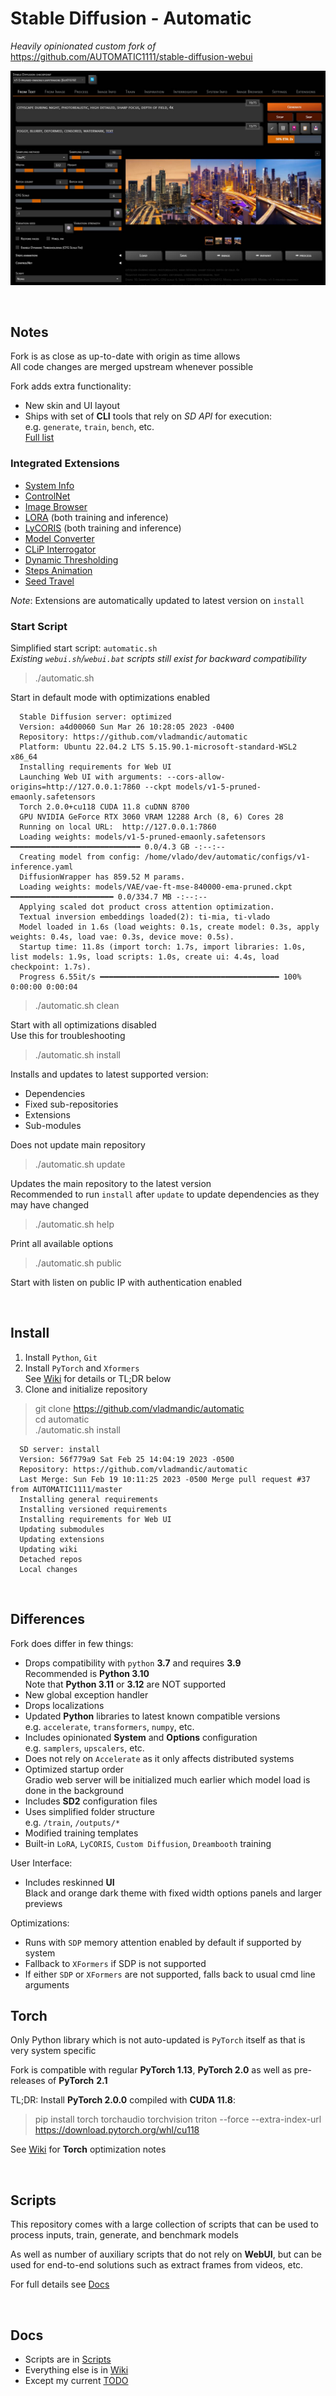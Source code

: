 # Stable Diffusion - Automatic

*Heavily opinionated custom fork of* <https://github.com/AUTOMATIC1111/stable-diffusion-webui>  

![screenshot](ui-screenshot.jpg)

<br>

## Notes

Fork is as close as up-to-date with origin as time allows  
All code changes are merged upstream whenever possible  

Fork adds extra functionality:

- New skin and UI layout  
- Ships with set of **CLI** tools that rely on *SD API* for execution:  
  e.g. `generate`, `train`, `bench`, etc.  
  [Full list](<cli/>)

### Integrated Extensions

- [System Info](https://github.com/vladmandic/sd-extension-system-info)
- [ControlNet](https://github.com/Mikubill/sd-webui-controlnet)
- [Image Browser](https://github.com/AlUlkesh/stable-diffusion-webui-images-browser)
- [LORA](https://github.com/kohya-ss/sd-scripts) (both training and inference)
- [LyCORIS](https://github.com/KohakuBlueleaf/LyCORIS) (both training and inference)
- [Model Converter](https://github.com/Akegarasu/sd-webui-model-converter)
- [CLiP Interrogator](https://github.com/pharmapsychotic/clip-interrogator-ext)
- [Dynamic Thresholding](https://github.com/mcmonkeyprojects/sd-dynamic-thresholding)
- [Steps Animation](https://github.com/vladmandic/sd-extension-steps-animation)
- [Seed Travel](https://github.com/yownas/seed_travel)

*Note*: Extensions are automatically updated to latest version on `install`

### Start Script

Simplified start script: `automatic.sh`  
*Existing `webui.sh`/`webui.bat` scripts still exist for backward compatibility*  

> ./automatic.sh  

Start in default mode with optimizations enabled  

      Stable Diffusion server: optimized
      Version: a4d00060 Sun Mar 26 10:28:05 2023 -0400
      Repository: https://github.com/vladmandic/automatic
      Platform: Ubuntu 22.04.2 LTS 5.15.90.1-microsoft-standard-WSL2 x86_64
      Installing requirements for Web UI
      Launching Web UI with arguments: --cors-allow-origins=http://127.0.0.1:7860 --ckpt models/v1-5-pruned-emaonly.safetensors
      Torch 2.0.0+cu118 CUDA 11.8 cuDNN 8700
      GPU NVIDIA GeForce RTX 3060 VRAM 12288 Arch (8, 6) Cores 28
      Running on local URL:  http://127.0.0.1:7860
      Loading weights: models/v1-5-pruned-emaonly.safetensors ━━━━━━━━━━━━━━━━━━━━━━━━━━━━━ 0.0/4.3 GB -:--:--
      Creating model from config: /home/vlado/dev/automatic/configs/v1-inference.yaml
      DiffusionWrapper has 859.52 M params.
      Loading weights: models/VAE/vae-ft-mse-840000-ema-pruned.ckpt ━━━━━━━━━━━━━━━━━━━━━━━ 0.0/334.7 MB -:--:--
      Applying scaled dot product cross attention optimization.
      Textual inversion embeddings loaded(2): ti-mia, ti-vlado
      Model loaded in 1.6s (load weights: 0.1s, create model: 0.3s, apply weights: 0.4s, load vae: 0.3s, device move: 0.5s).
      Startup time: 11.8s (import torch: 1.7s, import libraries: 1.0s, list models: 1.9s, load scripts: 1.0s, create ui: 4.4s, load checkpoint: 1.7s).
      Progress 6.55it/s ━━━━━━━━━━━━━━━━━━━━━━━━━━━━━━━━━━━━━━━━ 100% 0:00:00 0:00:04

> ./automatic.sh clean  

Start with all optimizations disabled  
Use this for troubleshooting  

> ./automatic.sh install

Installs and updates to latest supported version:

- Dependencies
- Fixed sub-repositories
- Extensions
- Sub-modules

Does not update main repository

> ./automatic.sh update

Updates the main repository to the latest version  
Recommended to run `install` after `update` to update dependencies as they may have changed  

> ./automatic.sh help

Print all available options

> ./automatic.sh public  

Start with listen on public IP with authentication enabled  

<br>  

## Install

1. Install `Python`, `Git`  
2. Install `PyTorch` and `Xformers`  
   See [Wiki](wiki/Torch%20Optimizations.md) for details or TL;DR below  
3. Clone and initialize repository  

> git clone https://github.com/vladmandic/automatic  
> cd automatic  
> ./automatic.sh install  

      SD server: install
      Version: 56f779a9 Sat Feb 25 14:04:19 2023 -0500
      Repository: https://github.com/vladmandic/automatic
      Last Merge: Sun Feb 19 10:11:25 2023 -0500 Merge pull request #37 from AUTOMATIC1111/master
      Installing general requirements
      Installing versioned requirements
      Installing requirements for Web UI
      Updating submodules
      Updating extensions
      Updating wiki
      Detached repos
      Local changes

<br>

## Differences

Fork does differ in few things:

- Drops compatibility with `python` **3.7** and requires **3.9**  
  Recommended is **Python 3.10**  
  Note that **Python 3.11** or **3.12** are NOT supported  
- New global exception handler
- Drops localizations  
- Updated **Python** libraries to latest known compatible versions  
  e.g. `accelerate`, `transformers`, `numpy`, etc.  
- Includes opinionated **System** and **Options** configuration  
  e.g. `samplers`, `upscalers`, etc.  
- Does not rely on `Accelerate` as it only affects distributed systems  
- Optimized startup order  
  Gradio web server will be initialized much earlier which model load is done in the background  
- Includes **SD2** configuration files  
- Uses simplified folder structure  
  e.g. `/train`, `/outputs/*`  
- Modified training templates  
- Built-in `LoRA`, `LyCORIS`, `Custom Diffusion`, `Dreambooth` training  

User Interface:

- Includes reskinned **UI**  
  Black and orange dark theme with fixed width options panels and larger previews  

Optimizations:

- Runs with `SDP` memory attention enabled by default if supported by system  
- Fallback to `XFormers` if SDP is not supported  
- If either `SDP` or `XFormers` are not supported, falls back to usual cmd line arguments  

## Torch

Only Python library which is not auto-updated is `PyTorch` itself as that is very system specific  

Fork is compatible with regular **PyTorch 1.13**, **PyTorch 2.0** as well as pre-releases of **PyTorch** **2.1**  

TL;DR: Install **PyTorch 2.0.0** compiled with **CUDA 11.8**:

> pip install torch torchaudio torchvision triton --force --extra-index-url https://download.pytorch.org/whl/cu118  

See [Wiki](https://github.com/vladmandic/automatic/wiki/Torch-Optimizations) for **Torch** optimization notes

<br>

## Scripts

This repository comes with a large collection of scripts that can be used to process inputs, train, generate, and benchmark models  

As well as number of auxiliary scripts that do not rely on **WebUI**, but can be used for end-to-end solutions such as extract frames from videos, etc.  

For full details see [Docs](cli/README.md)

<br>

## Docs

- Scripts are in [Scripts](cli/README.md)  
- Everything else is in [Wiki](https://github.com/vladmandic/automatic/wiki)  
- Except my current [TODO](TODO.md)  
